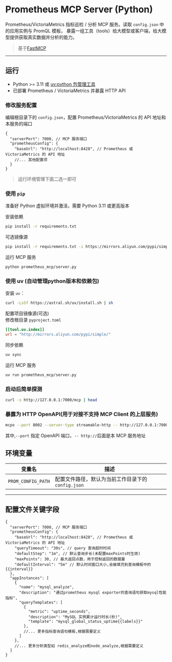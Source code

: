 # Prometheus MCP Server (Python)

Prometheus/VictoriaMetrics 指标巡检 / 分析 MCP 服务。读取 `config.json` 中的应用实例与 PromQL 模板，
暴露一组工具（tools）给大模型或客户端，给大模型提供获取真实数据并分析的能力。

> 基于[FastMCP](https://gofastmcp.com/getting-started/welcome)

---

## 运行

- Python >= 3.11 或 [uv:python 包管理工具](https://docs.astral.sh/uv/getting-started/installation/)
- 已部署 Prometheus / VictoriaMetrics 并暴露 HTTP API

### 修改服务配置

编辑根目录下的 `config.json`，配置 Prometheus/VictoriaMetrics 的 API 地址和本服务的端口

```jsonc
{
  "serverPort": 7000, // MCP 服务端口
  "prometheusConfig": {
    "baseUrl": "http://localhost:8428", // Prometheus 或 VictoriaMetrics 的 API 地址
    //... 其他配置项
  }
}
```

> 运行环境管理下面二选一即可

### 使用 `pip`

准备好 Python 虚拟环境并激活，需要 Python 3.11 或更高版本

安装依赖

```bash
pip install -r requirements.txt
```

可选镜像源

```bash
pip install -r requirements.txt -i https://mirrors.aliyun.com/pypi/simple/
```

运行 MCP 服务

```bash
python prometheus_mcp/server.py
```

### 使用 uv (自动管理python版本和依赖包)

安装 `uv`：

```bash
curl -LsSf https://astral.sh/uv/install.sh | sh
```

配置项目镜像源(可选)  
修改根目录 `pyproject.toml`

```toml
[[tool.uv.index]]
url = "http://mirrors.aliyun.com/pypi/simple/"
```

同步依赖

```bash
uv sync
```

运行 MCP 服务

```bash
uv run prometheus_mcp/server.py
```

### 启动后简单探测

```bash
curl -s http://127.0.0.1:7000/mcp | head
```

### 暴露为 HTTP OpenAPI(用于对接不支持 MCP Client 的上层服务)

```bash
mcpo --port 8002 --server-type streamable-http -- http://127.0.0.1:7000/mcp
```

其中,`--port` 指定 OpenAPI 端口，`-- http://`后面是本 MCP 服务地址

## 环境变量

| 变量名             | 描述                                              |
| ------------------ | ------------------------------------------------- |
| `PROM_CONFIG_PATH` | 配置文件路径，默认为当前工作目录下的`config.json` |

---

## 配置文件关键字段

```jsonc
{
  "serverPort": 7000, // MCP 服务端口
  "prometheusConfig": {
    "baseUrl": "http://localhost:8428", // Prometheus 或 VictoriaMetrics 的 API 地址
    "queryTimeout": "30s", // query 查询超时时间
    "defaultStep": "1m", // 默认查询步长(未配置maxPoints时生效)
    "maxPoints": 30, // 最大返回点数，用于控制返回的数据量
    "defaultInterval": "5m" // 默认时间窗口大小,会被填充到查询模板中的 {{interval}}
  },
  "appInstances": [
    {
      "name": "mysql_analyze",
      "description": "通过prometheus mysql exporter的查询语句获取mysql性能指标",
      "queryTemplates": [
        {
          "metric": "uptime_seconds",
          "description": "MySQL 实例累计运行时长(秒)",
          "template": "mysql_global_status_uptime{{labels}}"
        },
        //... 更多指标查询语句模板,根据需要定义
      ]
    },
    //... 更多分析类型如 redis_analyze和node_analyze,根据需要定义
  ]
}
```

